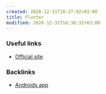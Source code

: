 ```yaml
---
created: 2020-12-31T18:27:02+03:00
title: Flutter
modified: 2020-12-31T18:30:32+03:00
---
```


### Useful links
* [Official site](flutter.dev)


### Backlinks
* [Androids app](20201231170523)